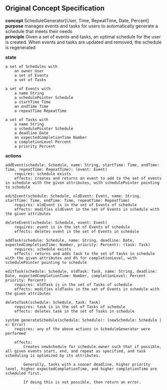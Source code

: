 ## Original Concept Specification

**concept** ScheduleGenerator[User, Time, RepeatTime, Date, Percent]\
**purpose** manages events and tasks for users to automatically generate a schedule that meets their needs\
**principle** Given a set of events and tasks, an optimal schedule for the user is created. When events and tasks are updated and removed, the schedule is regenerated

**state**

    a set of Schedules with
        an owner User
        a set of Events
        a set of Tasks

    a set of Events with
        a name String
        a schedulePointer Schedule
        a startTime Time
        an endTime Time
        a repeatTime RepeatTime

    a set of Tasks with
        a name String
        a schedulePointer Schedule
        a deadline Date
        an expectedCompletionTime Number
        a completionLevel Percent
        a priority Percent

**actions**

    addEvent(schedule: Schedule, name: String, startTime: Time, endTime: Time, repeatTime: RepeatTime): (event: Event)
        requires: schedule exists
        effects: creates and returns an event to add to the set of events in schedule with the given attributes, with schedulePointer pointing to schedule

    editEvent(schedule: Schedule, oldEvent: Event, name: String, startTime: Time, endTime: Time, repeatTime: RepeatTime)
        requires: oldEvent is in the set of Events of schedule
        effects: modifies oldEvent in the set of Events in schedule with the given attributes

    deleteEvent(schedule: Schedule, event: Event)
        requires: event is in the set of Events of schedule
        effects: deletes event in the set of Events in schedule

    addTask(schedule: Schedule, name: String, deadline: Date, expectedCompletionTime: Number, priority: Percent): (task: Task)
        requires: schedule exists
        effects: returns and adds task to the set of tasks in schedule with the given attributes and 0% for completionLevel, with schedulePointer pointing to schedule

    editTask(schedule: Schedule, oldTask: Task, name: String, deadline: Date, expectedCompletionTime: Number, completionLevel: Percent priority: Percent)
        requires: oldTask is in the set of Tasks of schedule
        effects: modifies oldTasks in the set of Events in schedule with the given attributes

    deleteTask(schedule: Schedule, task: Task)
        requires: task is in the set of Tasks of schedule
        effects: deletes task in the set of Tasks in schedule

    system generateSchedule(schedule: Schedule): (newSchedule: Schedule | e: Error)
        requires: any of the above actions in ScheduleGenerator were performed

        effects:
            Creates newSchedule for schedule.owner such that if possible, all given events start, end, and repeat as specified, and task scheduling is optimized by its attributes.

            Generally, tasks with a sooner deadline, higher priority level, higher expectedCompletionTime, and higher completionTime are scheduled first.

            If doing this is not possible, then return an error.
